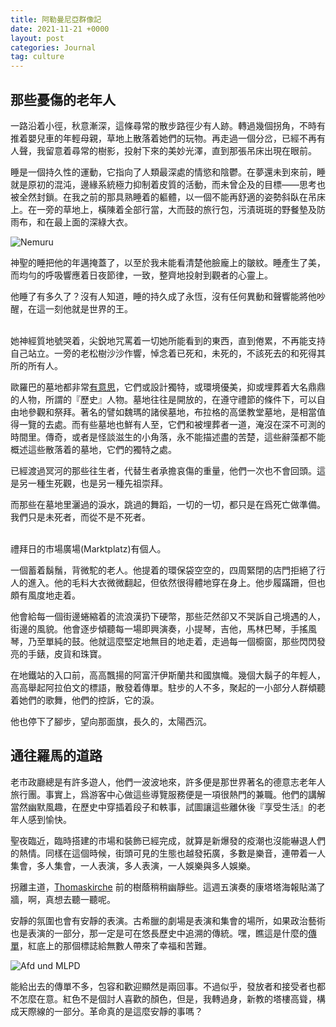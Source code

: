 ```yaml
---
title: 阿勒曼尼亞群像記
date: 2021-11-21 +0000
layout: post
categories: Journal
tag: culture
---
```


## 那些憂傷的老年人

一路沿着小徑，秋意漸深，這條尋常的散步路徑少有人跡。轉過幾個拐角，不時有推着嬰兒車的年輕母親，草地上散落着她們的玩物。再走過一個分岔，已經不再有人聲，我留意着尋常的樹影，投射下來的美妙光澤，直到那張吊床出現在眼前。

睡是一個持久性的運動，它指向了人類最深處的情慾和陰鬱。在夢還未到來前，睡就是原初的混沌，邊緣系統極力抑制着皮質的活動，而未曾企及的目標——思考也被全然封鎖。在我之前的那具熟睡着的軀體，以一個不能再舒適的姿勢斜臥在吊床上。在一旁的草地上，橫陳着全部行當，大而鼓的旅行包，污漬斑斑的野餐墊及防雨布，和在最上面的深綠大衣。

![Nemuru][image-1]

神聖的睡把他的年邁掩蓋了，以至於我未能看清楚他臉龐上的皺紋。睡產生了美，而均勻的呼吸響應着日夜節律，一致，整齊地投射到觀者的心靈上。

他睡了有多久了？沒有人知道，睡的持久成了永恆，沒有任何異動和聲響能將他吵醒，在這一刻他就是世界的王。


<br/>
她神經質地號哭着，尖銳地咒罵着一切她所能看到的東西，直到倦累，不再能支持自己站立。一旁的老松樹沙沙作響，悼念着已死和，未死的，不該死去的和死得其所的所有人。

歐羅巴的墓地都非常[有意思][1]，它們或設計獨特，或環境優美，抑或埋葬着大名鼎鼎的人物，所謂的『歷史』人物。墓地往往是開放的，在遵守禮節的條件下，可以自由地參觀和祭拜。著名的譬如魏瑪的諸侯墓地，布拉格的高堡教堂墓地，是相當值得一覽的去處。而有些墓地也鮮有人至，它們和被埋葬者一道，淹沒在深不可測的時間里。傳奇，或者是怪談滋生的小角落，永不能描述盡的苦楚，這些辭藻都不能概述這些散落着的墓地，它們的獨特之處。

已經渡過冥河的那些往生者，代替生者承擔哀傷的重量，他們一次也不會回頭。這是另一種生死觀，也是另一種先祖崇拜。

而那些在墓地里灑過的淚水，跳過的舞蹈，一切的一切，都只是在爲死亡做準備。我們只是未死者，而從不是不死者。


 <br/>
禮拜日的市場廣場(Marktplatz)有個人。

一個蓄着鬍鬚，背微駝的老人。他提着的環保袋空空的，四周緊閉的店門拒絕了行人的進入。他的毛料大衣微微翻起，但依然很得體地穿在身上。他步履蹣跚，但也頗有風度地走着。

他會給每一個街邊蜷縮着的流浪漢扔下硬幣，那些茫然卻又不哭訴自己境遇的人，街邊的風貌。他會逐步傾聽每一場即興演奏，小提琴，吉他，馬林巴琴，手搖風琴，乃至單純的鼓。他就這麼堅定地無目的地走着，走過每一個櫥窗，那些閃閃發亮的手錶，皮貨和珠寶。

在地鐵站的入口前，高高飄揚的阿富汗伊斯蘭共和國旗幟。幾個大鬍子的年輕人，高高舉起阿拉伯文的標語，散發着傳單。駐步的人不多，聚起的一小部分人群傾聽着她們的歌舞，他們的控訴，它的淚。

他也停下了腳步，望向那面旗，長久的，太陽西沉。

## 通往羅馬的道路

老市政廳總是有許多遊人，他們一波波地來，許多便是那世界著名的德意志老年人旅行團。事實上，爲游客中心做這些導覽服務便是一項很熱門的兼職。他們的講解當然幽默風趣，在歷史中穿插着段子和軼事，試圖讓這些離休後『享受生活』的老年人感到愉快。

聖夜臨近，臨時搭建的市場和裝飾已經完成，就算是新爆發的疫潮也沒能嚇退人們的熱情。同樣在這個時候，街頭可見的生態也越發拓廣，多數是樂音，連帶着一人集會，多人集會，一人表演，多人表演，一人娛樂與多人娛樂。

拐離主道，[Thomaskirche][2] 前的樹蔭稍稍幽靜些。這週五演奏的康塔塔海報貼滿了牆，啊，真想去聽一聽呢。

安靜的氛圍也會有安靜的表演。古希臘的劇場是表演和集會的場所，如果政治藝術也是表演的一部分，那一定是可在悠長歷史中追溯的傳統。嘿，瞧這是什麼的[傳單][3]，紅底上的那個標誌給無數人帶來了幸福和苦難。

![Afd und MLPD][image-2]

能給出去的傳單不多，包容和歡迎顯然是兩回事。不過似乎，發放者和接受者也都不怎麼在意。紅色不是個討人喜歡的顏色，但是，我轉過身，新教的塔樓高聳，構成天際線的一部分。革命真的是這麼安靜的事嗎？

[1]:	https://theinitium.com/article/20211113-strangers-tombs-stories/
[2]:	https://en.wikipedia.org/wiki/St._Thomas_Church,_Leipzig
[3]:	https://en.wikipedia.org/wiki/Marxist%E2%80%93Leninist_Party_of_Germany

[image-1]:	https://speicherwolke.uni-leipzig.de/index.php/s/JHDd9dz9jEZeMPc/preview
[image-2]:	https://speicherwolke.uni-leipzig.de/index.php/apps/files_sharing/publicpreview/zpRH7McEPbmdBep?x=4884&y=1778&a=true&file=Afd%2520und%2520MLPD.jpg&scalingup=0

